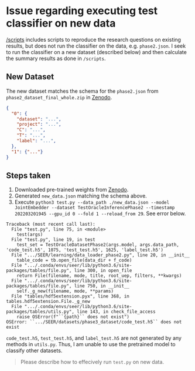 # Issue regarding executing test classifier on new data
[/scripts](https://github.com/Intelligent-CAT-Lab/SEER/tree/main/scripts) includes scripts to reproduce the research questions on existing results, but does not run the classifier on the data, e.g. `phase2.json`. I seek to run the classifier on a new dataset (described below) and then calculate the summary results as done in `/scripts`.

## New Dataset
The new dataset matches the schema for the `phase2.json` from `phase2_dataset_final_whole.zip` in [Zenodo](https://zenodo.org/record/6970062).
```json
{
  "0": {
    "dataset": "...",
    "project": "...",
    "C": "...",
    "T": "...",
    "label": "...",
  },
  "1": {"..."}
}
```

## Steps taken
1. Downloaded pre-trained weights from [Zenodo](https://zenodo.org/record/6970062).
2. Generated `new_data.json` matching the schema above. 
3. Execute `python3 test.py --data_path ./new_data.json --model JointEmbedder --dataset TestOracleInferencePhase2 --timestamp 202203201945 --gpu_id 0 --fold 1 --reload_from 29`. See error below.
  ```
  Traceback (most recent call last):
    File "test.py", line 75, in <module>
      test(args)
    File "test.py", line 19, in test
      test_set = TestOracleDatasetPhase2(args.model, args.data_path, 'code_test.h5', 1075, 'test_test.h5', 1625, 'label_test.h5')
    File ".../SEER/learning/data_loader_phase2.py", line 20, in __init__
      table_code = tb.open_file(data_dir + f_code)
    File ".../.conda/envs/seer/lib/python3.6/site-packages/tables/file.py", line 300, in open_file
      return File(filename, mode, title, root_uep, filters, **kwargs)
    File ".../.conda/envs/seer/lib/python3.6/site-packages/tables/file.py", line 750, in __init__
      self._g_new(filename, mode, **params)
    File "tables/hdf5extension.pyx", line 368, in tables.hdf5extension.File._g_new
    File ".../.conda/envs/seer/lib/python3.6/site-packages/tables/utils.py", line 143, in check_file_access
      raise OSError(f"``{path}`` does not exist")
  OSError: ``.../SEER/datasets/phase3_dataset/code_test.h5`` does not exist
  ```

`code_test.h5`, `test_test.h5`, and `label_test.h5` are not generated by any methods in `utils.py`. Thus, I am unable to use the pretrained model to classify other datasets.

> Please describe how to effecively run `test.py` on new data.
